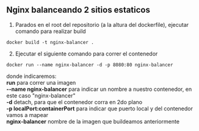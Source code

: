 ## Nginx balanceando 2 sitios estaticos

1. Parados en el root del repositorio (a la altura del dockerfile), ejecutar comando para realizar build

`docker build -t nginx-balancer .`

2. Ejecutar el siguiente comando para correr el contenedor

`docker run --name nginx-balancer -d -p 8080:80 nginx-balancer`

donde indicaremos:<br>
**run** para correr una imagen <br>
**--name nginx-balancer** para indicar un nombre a nuestro contenedor, en este caso "nginx-balancer" <br>
**-d** detach, para que el contenedor corra en 2do plano <br>
**-p localPort:containerPort** para indicar que puerto local y del contenedor vamos a mapear<br>
**nginx-balancer** nombre de la imagen que buildeamos anteriormente<br>